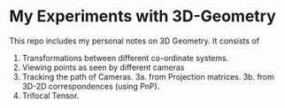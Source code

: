 # My Experiments with 3D-Geometry

This repo includes my personal notes on 3D Geometry.
It consists of 
1. Transformations between different co-ordinate systems.  
2. Viewing points as seen by different cameras
3. Tracking the path of Cameras.
3a. from Projection matrices.
3b. from 3D-2D correspondences (using PnP).  
4. Trifocal Tensor.

